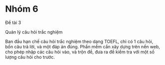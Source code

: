 Nhóm 6
======

Đề tài 3

Quản lý câu hỏi trắc nghiệm

Ban đầu hạn chế câu hỏi trắc nghiệm theo dạng TOEFL, chỉ có 1 câu hỏi, bốn câu trả lời, và một đáp án đúng.
Phần mềm cần xây dựng trên nền web, cho phép nhập các câu hỏi vào, và trộn đề, đưa ra đề kiểm tra với một số
lượng câu hỏi cho trước.
